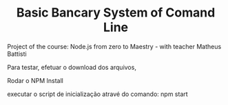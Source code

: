 <h1 align="center"> Basic Bancary System of Comand Line </h1>
Project of the course: Node.js from zero to Maestry - with teacher Matheus Battisti

Para testar, efetuar o download dos arquivos,

Rodar o NPM Install

executar o script de inicialização atravé do comando: npm start
